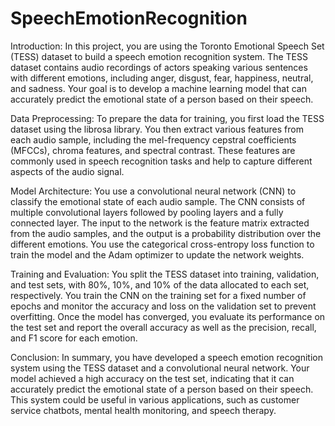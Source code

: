 # SpeechEmotionRecognition

Introduction:
In this project, you are using the Toronto Emotional Speech Set (TESS) dataset to build a speech emotion recognition system. The TESS dataset contains audio recordings of actors speaking various sentences with different emotions, including anger, disgust, fear, happiness, neutral, and sadness. Your goal is to develop a machine learning model that can accurately predict the emotional state of a person based on their speech.

Data Preprocessing:
To prepare the data for training, you first load the TESS dataset using the librosa library. You then extract various features from each audio sample, including the mel-frequency cepstral coefficients (MFCCs), chroma features, and spectral contrast. These features are commonly used in speech recognition tasks and help to capture different aspects of the audio signal.

Model Architecture:
You use a convolutional neural network (CNN) to classify the emotional state of each audio sample. The CNN consists of multiple convolutional layers followed by pooling layers and a fully connected layer. The input to the network is the feature matrix extracted from the audio samples, and the output is a probability distribution over the different emotions. You use the categorical cross-entropy loss function to train the model and the Adam optimizer to update the network weights.

Training and Evaluation:
You split the TESS dataset into training, validation, and test sets, with 80%, 10%, and 10% of the data allocated to each set, respectively. You train the CNN on the training set for a fixed number of epochs and monitor the accuracy and loss on the validation set to prevent overfitting. Once the model has converged, you evaluate its performance on the test set and report the overall accuracy as well as the precision, recall, and F1 score for each emotion.

Conclusion:
In summary, you have developed a speech emotion recognition system using the TESS dataset and a convolutional neural network. Your model achieved a high accuracy on the test set, indicating that it can accurately predict the emotional state of a person based on their speech. This system could be useful in various applications, such as customer service chatbots, mental health monitoring, and speech therapy.
